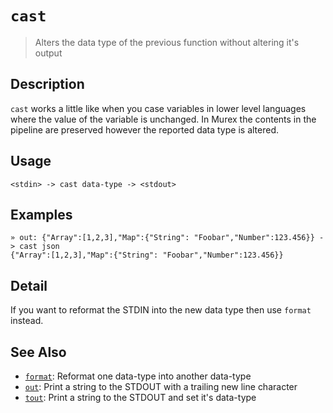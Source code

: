 # `cast`

> Alters the data type of the previous function without altering it's output

## Description

`cast` works a little like when you case variables in lower level languages
where the value of the variable is unchanged. In Murex the contents in
the pipeline are preserved however the reported data type is altered.

## Usage

    <stdin> -> cast data-type -> <stdout>

## Examples

```
» out: {"Array":[1,2,3],"Map":{"String": "Foobar","Number":123.456}} -> cast json
{"Array":[1,2,3],"Map":{"String": "Foobar","Number":123.456}}
```

## Detail

If you want to reformat the STDIN into the new data type then use `format`
instead.

## See Also

- [`format`](./format.md):
  Reformat one data-type into another data-type
- [`out`](./out.md):
  Print a string to the STDOUT with a trailing new line character
- [`tout`](./tout.md):
  Print a string to the STDOUT and set it's data-type
